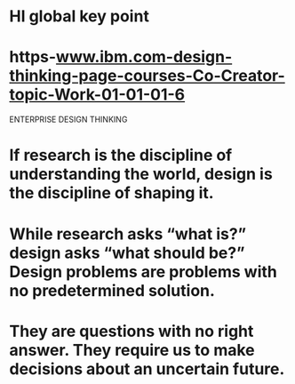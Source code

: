 # HI global key point
# https-www.ibm.com-design-thinking-page-courses-Co-Creator-topic-Work-01-01-01-6
ENTERPRISE DESIGN THINKING
# If research is the discipline of understanding the world, design is the discipline of shaping it. 
# While research asks “what is?” design asks “what should be?” Design problems are problems with no predetermined solution. 
# They are questions with no right answer. They require us to make decisions about an uncertain future.
